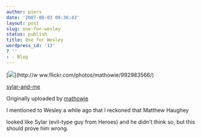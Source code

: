 ```yaml
---
author: piers
date: '2007-08-03 09:36:43'
layout: post
slug: one-for-wesley
status: publish
title: One for Wesley
wordpress_id: '13'
? ''
: - Blog
---
```


[![](http://farm2.static.flickr.com/1261/992983566_6d1047f36a_m.jpg)](http://w
ww.flickr.com/photos/mathowie/992983566/)

[sylar-and-me](http://www.flickr.com/photos/mathowie/992983566/)

Originally uploaded by [mathowie](http://www.flickr.com/people/mathowie/)

I mentioned to Wesley a while ago that I reckoned that Matthew Haughey

looked like Sylar (evil-type guy from Heroes) and he didn't think so, but this
should prove him wrong.

